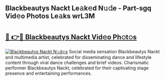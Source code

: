 ## Blackbeautys Nackt Le𝚊k𝚎d N𝚞𝚍e - Part-sgq Vid𝚎o Photos Le𝚊ks wrL3M

# <h2><a href="http://fb7p7dw.evod.top/?m=Blackbeautys+Nackt">🔗 👉🔴 Blackbeautys Nackt Vid𝚎o Ph𝚘t𝚘s</a></h2>

[![Blackbeautys Nackt N𝚞d𝚎s](https://i.imgur.com/8V9OHl7.gif)](http://fb7p7dw.evod.top/?m=Blackbeautys+Nackt)
Social media sensation Blackbeautys Nackt and multimedia artist, celebrated for disseminating dance and lifestyle content through viral dance challenges and brief videos. Charismatic performer Blackbeautys Nackt, celebrated for their captivating stage presence and entertaining performances. 
